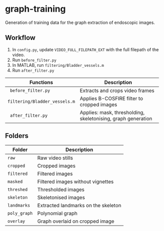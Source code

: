 # graph-training
Generation of training data for the graph extraction of endoscopic images.

## Workflow
1. In `config.py`, update `VIDEO_FULL_FILEPATH_EXT` with the full filepath of the video.
2. Run `before_filter.py`
3. In MATLAB, run `filtering/Bladder_vessels.m`
4. Run `after_filter.py`  
  
Functions | Description
--- | ---
``` before_filter.py``` | Extracts and crops video frames
```filtering/Bladder_vessels.m``` | Applies B-COSFIRE filter to cropped images
``` after_filter.py``` | Applies: mask, thresholding, skeletonising, graph generation


## Folders
Folder | Description
---| ---
`raw` | Raw video stills
`cropped` | Cropped images
`filtered` | Filtered images
`masked` | Filtered images without vignettes
`threshed` | Thresholded images
`skeleton` | Skeletonised images
`landmarks` | Extracted landmarks on the skeleton
`poly_graph` | Polynomial graph
`overlay` | Graph overlaid on cropped image
